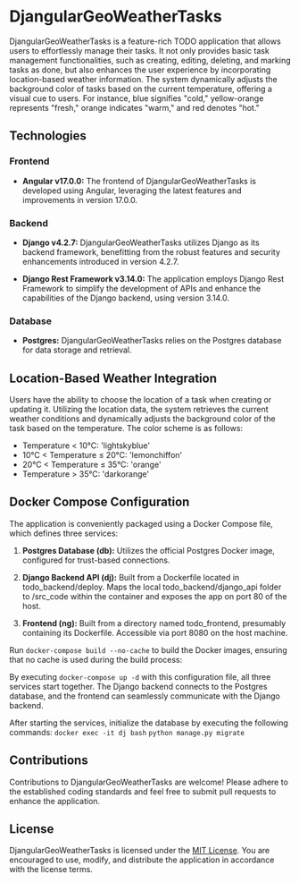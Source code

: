 # DjangularGeoWeatherTasks

DjangularGeoWeatherTasks is a feature-rich TODO application that allows users to effortlessly manage their tasks. It not only provides basic task management functionalities, such as creating, editing, deleting, and marking tasks as done, but also enhances the user experience by incorporating location-based weather information. The system dynamically adjusts the background color of tasks based on the current temperature, offering a visual cue to users. For instance, blue signifies "cold," yellow-orange represents "fresh," orange indicates "warm," and red denotes "hot."

## Technologies

### Frontend

- **Angular v17.0.0:** The frontend of DjangularGeoWeatherTasks is developed using Angular, leveraging the latest features and improvements in version 17.0.0.

### Backend

- **Django v4.2.7:** DjangularGeoWeatherTasks utilizes Django as its backend framework, benefitting from the robust features and security enhancements introduced in version 4.2.7.

- **Django Rest Framework v3.14.0:** The application employs Django Rest Framework to simplify the development of APIs and enhance the capabilities of the Django backend, using version 3.14.0.

### Database

- **Postgres:** DjangularGeoWeatherTasks relies on the Postgres database for data storage and retrieval.

## Location-Based Weather Integration

Users have the ability to choose the location of a task when creating or updating it. Utilizing the location data, the system retrieves the current weather conditions and dynamically adjusts the background color of the task based on the temperature. The color scheme is as follows:

- Temperature < 10°C: 'lightskyblue'
- 10°C < Temperature ≤ 20°C: 'lemonchiffon'
- 20°C < Temperature ≤ 35°C: 'orange'
- Temperature > 35°C: 'darkorange'

## Docker Compose Configuration

The application is conveniently packaged using a Docker Compose file, which defines three services:

1. **Postgres Database (db):** Utilizes the official Postgres Docker image, configured for trust-based connections.

2. **Django Backend API (dj):** Built from a Dockerfile located in todo_backend/deploy. Maps the local todo_backend/django_api folder to /src_code within the container and exposes the app on port 80 of the host.

3. **Frontend (ng):** Built from a directory named todo_frontend, presumably containing its Dockerfile. Accessible via port 8080 on the host machine.

Run `docker-compose build --no-cache` to build the Docker images, ensuring that no cache is used during the build process:

By executing `docker-compose up -d` with this configuration file, all three services start together. The Django backend connects to the Postgres database, and the frontend can seamlessly communicate with the Django backend.

After starting the services, initialize the database by executing the following commands:
`docker exec -it dj bash`
`python manage.py migrate` 

## Contributions

Contributions to DjangularGeoWeatherTasks are welcome! Please adhere to the established coding standards and feel free to submit pull requests to enhance the application.

## License

DjangularGeoWeatherTasks is licensed under the [MIT License](LICENSE). You are encouraged to use, modify, and distribute the application in accordance with the license terms.

